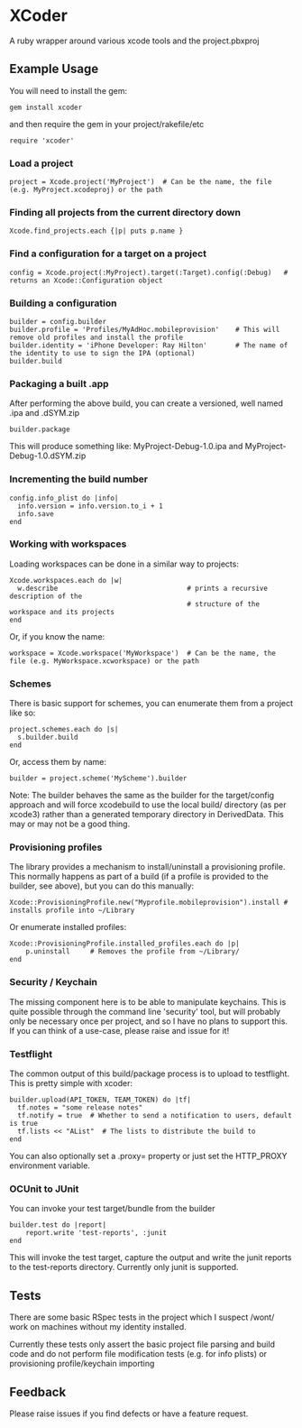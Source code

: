 # XCoder

A ruby wrapper around various xcode tools and the project.pbxproj

## Example Usage

You will need to install the gem:

	gem install xcoder

and then require the gem in your project/rakefile/etc

	require 'xcoder'
	
### Load a project

    project = Xcode.project('MyProject')  # Can be the name, the file (e.g. MyProject.xcodeproj) or the path

### Finding all projects from the current directory down

	Xcode.find_projects.each {|p| puts p.name }
	
### Find a configuration for a target on a project

	config = Xcode.project(:MyProject).target(:Target).config(:Debug)	# returns an Xcode::Configuration object

### Building a configuration

	builder = config.builder
	builder.profile = 'Profiles/MyAdHoc.mobileprovision'	# This will remove old profiles and install the profile
	builder.identity = 'iPhone Developer: Ray Hilton'		# The name of the identity to use to sign the IPA (optional)
	builder.build
	
### Packaging a built .app

After performing the above build, you can create a versioned, well named .ipa and .dSYM.zip

	builder.package
	
This will produce something like: MyProject-Debug-1.0.ipa and MyProject-Debug-1.0.dSYM.zip

### Incrementing the build number

	config.info_plist do |info|
	  info.version = info.version.to_i + 1
	  info.save
	end

### Working with workspaces

Loading workspaces can be done in a similar way to projects:

	Xcode.workspaces.each do |w|
	  w.describe								# prints a recursive description of the 
												# structure of the workspace and its projects
	end
	
Or, if you know the name:

	workspace = Xcode.workspace('MyWorkspace')  # Can be the name, the file (e.g. MyWorkspace.xcworkspace) or the path
	
	
### Schemes

There is basic support for schemes, you can enumerate them from a project like so:

	project.schemes.each do |s|
	  s.builder.build
	end
	
Or, access them by name:

	builder = project.scheme('MyScheme').builder
	
Note: The builder behaves the same as the builder for the target/config approach and will force xcodebuild to use the local build/ directory (as per xcode3) rather than a generated temporary directory in DerivedData.  This may or may not be a good thing.

### Provisioning profiles

The library provides a mechanism to install/uninstall a provisioning profile.  This normally happens as part of a build (if a profile is provided to the builder, see above), but you can do this manually:

	Xcode::ProvisioningProfile.new("Myprofile.mobileprovision").install	# installs profile into ~/Library
	
Or enumerate installed profiles:
   
	Xcode::ProvisioningProfile.installed_profiles.each do |p|
		p.uninstall		# Removes the profile from ~/Library/
	end

### Security / Keychain

The missing component here is to be able to manipulate keychains.  This is quite possible through the command line 'security' tool, but will probably only be necessary once per project, and so I have no plans to support this.  If you can think of a use-case, please raise and issue for it!

### Testflight

The common output of this build/package process is to upload to testflight.  This is pretty simple with xcoder:

	builder.upload(API_TOKEN, TEAM_TOKEN) do |tf|
	  tf.notes = "some release notes"
 	  tf.notify = true	# Whether to send a notification to users, default is true
      tf.lists << "AList"  # The lists to distribute the build to
	end
	
You can also optionally set a .proxy= property or just set the HTTP_PROXY environment variable.

### OCUnit to JUnit 

You can invoke your test target/bundle from the builder

	builder.test do |report|
		report.write 'test-reports', :junit
	end
	
This will invoke the test target, capture the output and write the junit reports to the test-reports directory.  Currently only junit is supported.

## Tests

There are some basic RSpec tests in the project which I suspect /wont/ work on machines without my identity installed.  

Currently these tests only assert the basic project file parsing and build code and do not perform file modification tests (e.g. for info plists) or provisioning profile/keychain importing
	
## Feedback

Please raise issues if you find defects or have a feature request.  